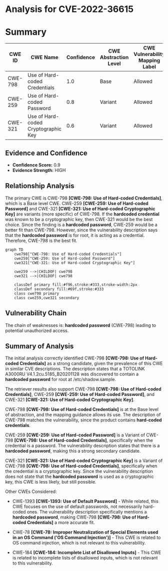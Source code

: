 # Analysis for CVE-2022-36615

# Summary
| CWE ID | CWE Name | Confidence | CWE Abstraction Level | CWE Vulnerability Mapping Label | CWE-Vulnerability Mapping Notes |
|---|---|---|---|---|---|
| CWE-798 | Use of Hard-coded Credentials | 1.0 | Base | Allowed | Primary CWE |
| CWE-259 | Use of Hard-coded Password | 0.8 | Variant | Allowed | Secondary Candidate |
| CWE-321 | Use of Hard-coded Cryptographic Key | 0.6 | Variant | Allowed | Secondary Candidate |

## Evidence and Confidence

*   **Confidence Score:** 0.9
*   **Evidence Strength:** HIGH

## Relationship Analysis
The primary CWE is CWE-798 **[CWE-798: Use of Hard-coded Credentials]**, which is a Base level CWE. CWE-259 **[CWE-259: Use of Hard-coded Password]** and CWE-321 **[CWE-321: Use of Hard-coded Cryptographic Key]** are variants (more specific) of CWE-798. If the **hardcoded credential** was known to be a cryptographic key, then CWE-321 would be the best choice. Since the finding is a **hardcoded password**, CWE-259 would be a better fit than CWE-798. However, since the vulnerability description says that the **hardcoded password** is for root, it is acting as a credential. Therefore, CWE-798 is the best fit.

```mermaid
graph TD
    cwe798["CWE-798: Use of Hard-coded Credentials"]
    cwe259["CWE-259: Use of Hard-coded Password"]
    cwe321["CWE-321: Use of Hard-coded Cryptographic Key"]
    
    cwe259 -->|CHILDOF| cwe798
    cwe321 -->|CHILDOF| cwe798
    
    classDef primary fill:#f96,stroke:#333,stroke-width:2px
    classDef secondary fill:#69f,stroke:#333
    class cwe798 primary
    class cwe259,cwe321 secondary
```

## Vulnerability Chain
The chain of weaknesses is: **hardcoded password** (CWE-798) leading to potential unauthorized access.

## Summary of Analysis
The initial analysis correctly identified CWE-798 **[CWE-798: Use of Hard-coded Credentials]** as a strong candidate, given the prevalence of this CWE in similar CVE descriptions. The description states that a TOTOLINK A3000RU V4.1.2cu.5185_B20201128 was discovered to contain a **hardcoded password** for root at /etc/shadow.sample.

The retriever results also support CWE-798 **[CWE-798: Use of Hard-coded Credentials]**, CWE-259 **[CWE-259: Use of Hard-coded Password]**, and CWE-321 **[CWE-321: Use of Hard-coded Cryptographic Key]**.

CWE-798 **[CWE-798: Use of Hard-coded Credentials]** is at the Base level of abstraction, and the mapping guidance allows its use. The description of CWE-798 matches the vulnerability, since the product contains **hard-coded credentials**.

CWE-259 **[CWE-259: Use of Hard-coded Password]** is a Variant of CWE-798 **[CWE-798: Use of Hard-coded Credentials]**, specifically when the credential is a password. The vulnerability description states that there is a **hardcoded password**, making this a strong secondary candidate.

CWE-321 **[CWE-321: Use of Hard-coded Cryptographic Key]** is a Variant of CWE-798 **[CWE-798: Use of Hard-coded Credentials]**, specifically when the credential is a cryptographic key. Since the vulnerability description does not state that the **hardcoded password** is used as a cryptographic key, this CWE is less likely, but still possible.

Other CWEs Considered:

*   CWE-1393 **[CWE-1393: Use of Default Password]** - While related, this CWE focuses on the use of default passwords, not necessarily hard-coded ones. The vulnerability description specifically mentions a **hardcoded password**, making CWE-798 **[CWE-798: Use of Hard-coded Credentials]** a more accurate fit.

*   CWE-78 **[CWE-78: Improper Neutralization of Special Elements used in an OS Command ('OS Command Injection')]** - This CWE is related to OS command injection, which is not relevant to this vulnerability.

*   CWE-184 **[CWE-184: Incomplete List of Disallowed Inputs]** - This CWE is related to incomplete lists of disallowed inputs, which is not relevant to this vulnerability.